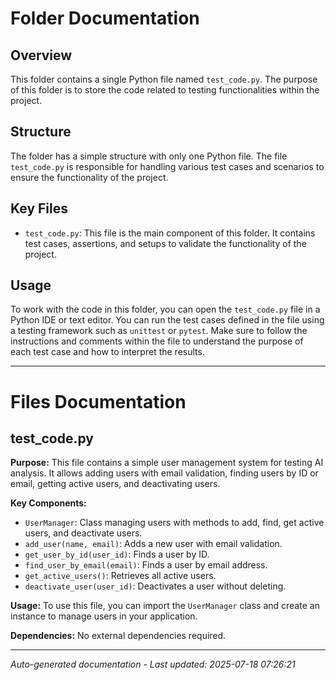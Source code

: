 # Folder Documentation

## Overview
This folder contains a single Python file named `test_code.py`. The purpose of this folder is to store the code related to testing functionalities within the project.

## Structure
The folder has a simple structure with only one Python file. The file `test_code.py` is responsible for handling various test cases and scenarios to ensure the functionality of the project.

## Key Files
- `test_code.py`: This file is the main component of this folder. It contains test cases, assertions, and setups to validate the functionality of the project.

## Usage
To work with the code in this folder, you can open the `test_code.py` file in a Python IDE or text editor. You can run the test cases defined in the file using a testing framework such as `unittest` or `pytest`. Make sure to follow the instructions and comments within the file to understand the purpose of each test case and how to interpret the results.

---

# Files Documentation

## test_code.py

**Purpose:** This file contains a simple user management system for testing AI analysis. It allows adding users with email validation, finding users by ID or email, getting active users, and deactivating users.

**Key Components:**
- `UserManager`: Class managing users with methods to add, find, get active users, and deactivate users.
- `add_user(name, email)`: Adds a new user with email validation.
- `get_user_by_id(user_id)`: Finds a user by ID.
- `find_user_by_email(email)`: Finds a user by email address.
- `get_active_users()`: Retrieves all active users.
- `deactivate_user(user_id)`: Deactivates a user without deleting.

**Usage:** To use this file, you can import the `UserManager` class and create an instance to manage users in your application.

**Dependencies:** No external dependencies required.

---
*Auto-generated documentation - Last updated: 2025-07-18 07:26:21*
